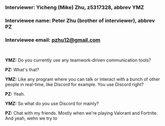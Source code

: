 ### **Interviewer:** Yicheng (Mike) Zhu, z5317328, abbrev YMZ ###
### **Interviewee name:** Peter Zhu (brother of interviewer), abbrev PZ ###
### **Interviewee email:** pzhu12@gmail.com

<br/>

**YMZ:** Do you currently use any teamwork-driven communication tools?

**PZ:** What's that?

**YMZ:** Like any program where you can talk or interact with a bunch of other people in real-time, like Discord for example. You use Discord right?

**PZ:** Yeah.

**YMZ:** So what do you use Discord for mainly?

**PZ:** Chat with my friends. Mostly when we're playing Valorant and Fortnite. And yeah, wehn we try to
